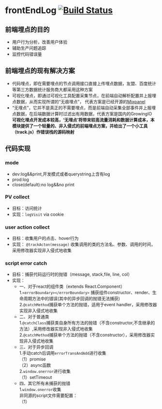 # frontEndLog [![Build Status](https://travis-ci.org/echoontheway/frontEndLog.svg?branch=master)](https://travis-ci.org/echoontheway/frontEndLog)

## 前端埋点的目的 
  - 用户行为分析，改善用户体验  
  - 辅助生产问题追踪  
  - 监控代码错误量    

## 前端埋点的现有解决方案
 - 代码埋点，即在需要埋点的节点调用接口直接上传埋点数据，友盟、百度统计等第三方数据统计服务商大都采用这种方案    
 - 可视化埋点，即通过可视化工具配置采集节点，在前端自动解析配置并上报埋点数据，从而实现所谓的“无痕埋点”， 代表方案是已经开源的[Mixpanel](https://github.com/mixpanel)  
 - “无埋点”，它并不是真正的不需要埋点，而是前端自动采集全部事件并上报埋点数据，在后端数据计算时过滤出有用数据，代表方案是国内的GrowingIO    
**可视化埋点开发成本较高，‘无埋点’将带来较高流量消耗和数据计算成本，本模块提供了一个轻量的、非入侵式的前端埋点方案，并给出了一个小工具（track.js）作错误栈的源码映射**

## 代码实现
### mode
 - dev:log&&print,开发模式或者querystring上含有log  
 - prod:log  
 - close(default):no log&&no print  
### PV collect
- 目标：访问统计  
- 实现：`logVisit` via cookie
### user action collect
 - 目标：收集用户的点击、hover行为
 - 实现： `@trackActon(message)` 收集调用的类的方法名、参数、调用的时间，采用修改器实现非入侵式地收集
### script error catch
 - 目标：捕获代码运行时的抛错（message, stack,file, line, col）
 - 实现：
   * 一、对于react的组件类（extends React.Component）  
        1.`<errorBoundary></errorBoundary>` 捕获组件constructor、render、生命周期方法中的错误(其中的异步回调的抛错无法捕获)  
        2.`@catchMethod`捕获单个方法的抛错，适用于event handler，采用修改器实现非入侵式地收集
   * 二、对于普通类  
        1.`@catchClass`捕获类自身所有方法的抛错（不含constructor,不含继承的方法）,采用修改器实现非入侵式地收集  
        2.`@catchMethod`捕获单个方法的抛错（不含constructor），采用修改器实现非入侵式地收集
   * 三、对于异步回调  
        1.手动catch后调用`errorTransAndAdd`进行收集  
        （1）promise   
        （2）async函数   
        2.`window.onerror`进行收集     
        （1）setTimeout   
   * 四、其它所有未捕获的抛错  
        1.`window.onerror`收集    
         非同源的script文件需要配置：  
        （1）<script>标签内增加**crossorigin**属性   
        （2）支持cors的response头**Access-Control-Allow-Origin**  
### start locally
```
npm start
```
## track.js
- 目标：线上引用的js文件为压缩混淆后的生产版本，当发生js error时，上报的错误栈为生产版本的行列及文件名，不利于线上jserror定位。将sourcemap发布到生产，一则会导到源码暴露，二则sourcemap文件较大，很耗费带宽。考虑采用hiddensourcemap的方式，仅生成sourcemap并托管到代码库。在日常监控或生产问题追踪时，若需要分析jserror stack,可在线下，将生产日志记录的jserror stack复制到本模块,本模块利用sourcemap进行方法名、行、列、源文件名的映射
- 本地启动：`node toolbox/track.js`
<img src="./track.jpg" alt="track sample">

## live demo
https://echoontheway.github.io/frontEndLog/

## license
MIT
